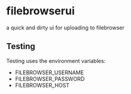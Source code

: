 # filebrowserui
a quick and dirty ui for uploading to filebrowser

## Testing
Testing uses the environment variables:
* FILEBROWSER_USERNAME
* FILEBROWSER_PASSWORD
* FILEBROWSER_HOST
